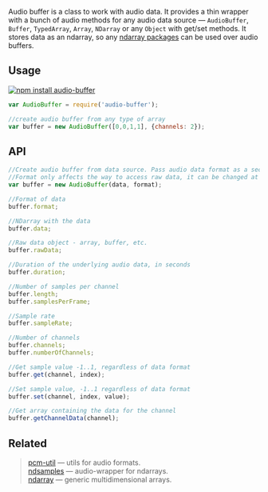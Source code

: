 Audio buffer is a class to work with audio data. It provides a thin wrapper with a bunch of audio methods for any audio data source — `AudioBuffer`, `Buffer`, `TypedArray`, `Array`, `NDarray` or any `Object` with get/set methods. It stores data as an ndarray, so any [ndarray packages](https://github.com/scijs/ndarray/wiki/ndarray-module-list#core-module) can be used over audio buffers.

## Usage

[![npm install audio-buffer](https://nodei.co/npm/audio-buffer.png?mini=true)](https://npmjs.org/package/audio-buffer/)

```js
var AudioBuffer = require('audio-buffer');

//create audio buffer from any type of array
var buffer = new AudioBuffer([0,0,1,1], {channels: 2});
```

## API

```js
//Create audio buffer from data source. Pass audio data format as a second argument.
//Format only affects the way to access raw data, it can be changed at any time.
var buffer = new AudioBuffer(data, format);

//Format of data
buffer.format;

//NDarray with the data
buffer.data;

//Raw data object - array, buffer, etc.
buffer.rawData;

//Duration of the underlying audio data, in seconds
buffer.duration;

//Number of samples per channel
buffer.length;
buffer.samplesPerFrame;

//Sample rate
buffer.sampleRate;

//Number of channels
buffer.channels;
buffer.numberOfChannels;

//Get sample value -1..1, regardless of data format
buffer.get(channel, index);

//Set sample value, -1..1 regardless of data format
buffer.set(channel, index, value);

//Get array containing the data for the channel
buffer.getChannelData(channel);
```

## Related

> [pcm-util](https://npmjs.org/package/pcm-util) — utils for audio formats.<br/>
> [ndsamples](https://github.com/livejs/ndsamples) — audio-wrapper for ndarrays.<br/>
> [ndarray](https://github.com/livejs/ndarray) — generic multidimensional arrays.<br/>